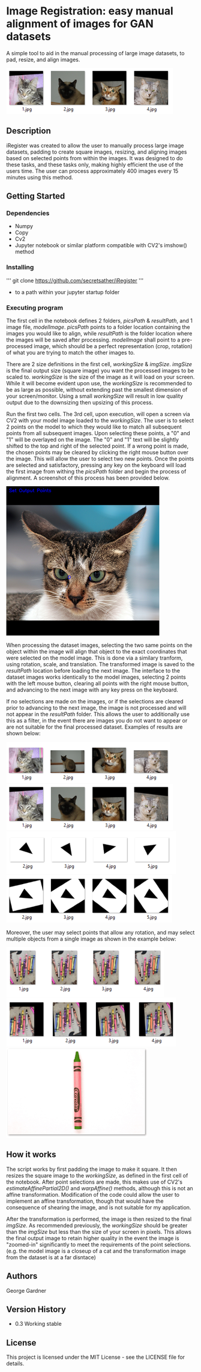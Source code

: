 # Image Registration: easy manual alignment of images for GAN datasets

A simple tool to aid in the manual processing of large image datasets, to pad, resize, and align images.

![cats aligned](/examples/cats/aligned.png)

## Description

iRegister was created to allow the user to manually process large image datasets, padding to create square images, resizing, and aligning images based on selected points from within the images. It was designed to do these tasks, and these tasks only, making highly efficient the use of the users time. The user can process approximately 400 images every 15 minutes using this method. 

## Getting Started

### Dependencies

* Numpy
* Copy
* Cv2
* Jupyter notebook or similar platform compatible with CV2's imshow() method

### Installing

'''
git clone https://github.com/secretsather/iRegister
''' 

* to a path within your jupyter startup folder

### Executing program

The first cell in the notebook defines 2 folders, *picsPath* & *resultPath*, and 1 image file, *modelImage*. *picsPath* points to a folder location containing the images you would like to align, while *resultPath* is the folder location where the images will be saved after processing. *modelImage* shall point to a pre-processed image, which should be a perfect representation (crop, rotation) of what you are trying to match the other images to. 

There are 2 size definitions in the first cell, *workingSize* & *imgSize*. *imgSize* is the final output size (square image) you want the processed images to be scaled to. *workingSize* is the size of the image as it will load on your screen. While it will become evident upon use, the *workingSize* is recommended to be as large as possible, without extending past the smallest dimension of your screen/monitor. Using a small *workingSize* will result in low quality output due to the downsizing then upsizing of this process.

Run the first two cells. The 3rd cell, upon execution, will open a screen via CV2 with your model image loaded to the *workingSize*. The user is to select 2 points on the model to which they would like to match all subsequent points from all subsequent images. Upon selecting these points, a "0" and "1" will be overlayed on the image. The "0" and "1" text will be slightly shifted to the top and right of the selected point. If a wrong point is made, the chosen points may be cleared by clicking the right mouse button over the image. This will allow the user to select two new points. Once the points are selected and satisfactory, pressing any key on the keyboard will load the first image from withing the *picsPath* folder and begin the process of alignment. A screenshot of this process has been provided below. 

![Screencap](/examples/cats/screenshot.png)

When processing the dataset images, selecting the two same points on the object within the image will align that object to the exact coordinates that were selected on the model image. This is done via a similary tranform, using rotation, scale, and translation. The transformed image is saved to the *resultPath* location before loading the next image. The interface to the dataset images works identically to the model images, selecting 2 points with the left mouse button, clearing all points with the right mouse button, and advancing to the next image with any key press on the keyboard. 

If no selections are made on the images, or if the selections are cleared prior to advancing to the next image, the image is not processed and will not appear in the *resultPath* folder. This allows the user to additionally use this as a filter, in the event there are images you do not want to appear or are not suitable for the final processed dataset. Examples of results are shown below: 

![](/examples/cats/unaligned.png)
![](/examples/cats/aligned.png)
![](/examples/triangles/unaligned.png)
![](/examples/triangles/aligned.png)

Moreover, the user may select points that allow any rotation, and may select multiple objects from a single image as shown in the example below: 

![](/examples/crayons/unaligned.png)
![](/examples/crayons/aligned.png)
![](/examples/crayons/Animation.gif)

## How it works

The script works by first padding the image to make it square. It then resizes the square image to the *workingSize*, as defined in the first cell of the notebook. After point selections are made, this makes use of CV2's *estimateAffinePartial2D()* and *warpAffine()* methods, although this is not an affine transformation. Modification of the code could allow the user to implement an affine transformation, though that would have the consequence of shearing the image, and is not suitable for my application.

After the transformation is performed, the image is then resized to the final *imgSize*. As recommended previously, the *workingSize* should be greater than the *imgSize* but less than the size of your screen in pixels. This allows the final output image to retain higher quality in the event the image is "zoomed-in" significantly to meet the requirements of the point selections. (e.g. the model image is a closeup of a cat and the transformation image from the dataset is at a far disntace) 

## Authors

George Gardner

## Version History

* 0.3 Working stable

## License

This project is licensed under the MIT License - see the LICENSE file for details.
